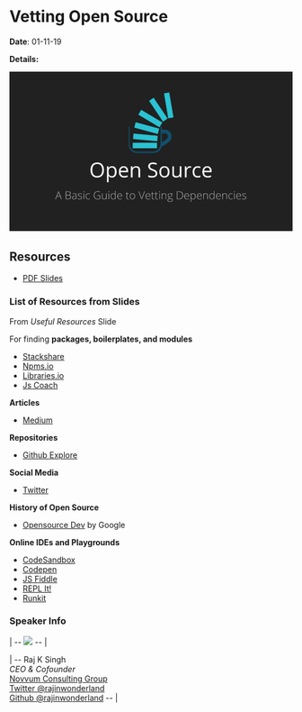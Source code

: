# Vetting Open Source

**Date**:
01-11-19

**Details:**

  <img src="Vetting Open Source.png" width=600/>

## Resources

- [PDF Slides](Vetting%20Open%20Source.pdf)

### List of Resources from Slides

From _Useful Resources_ Slide

For finding **packages, boilerplates, and modules**

- [Stackshare](https://stackshare.io)
- [Npms.io](https://npms.io)
- [Libraries.io](https://npms.io)
- [Js Coach](https://js.coach)

**Articles**

- [Medium](https://medium.com)

**Repositories**

- [Github Explore](https://github.com/explore)

**Social Media**

- [Twitter](https://twitter.com)

**History of Open Source**

- [Opensource Dev](https://opensource.dev) by Google

**Online IDEs and Playgrounds**

- [CodeSandbox](https://codesandbox.io)
- [Codepen](https://codepen.io)
- [JS Fiddle](https://jsfiddle.net)
- [REPL It!](https://repl.it)
- [Runkit](https://runkit.com)

### Speaker Info

| -- <img src="https://avatars3.githubusercontent.com/u/15880596?s=460&v=4" width=150 
/> -- |

| --
Raj K Singh
<br/>
_CEO & Cofounder_
<br/>
[Novvum Consulting Group](https://www.novvum.io)
<br/>
[Twitter @rajinwonderland](https://twitter.com/rajinwonderland)
<br/>
[Github @rajinwonderland](https://github.com/rajinwonderland)
-- |
